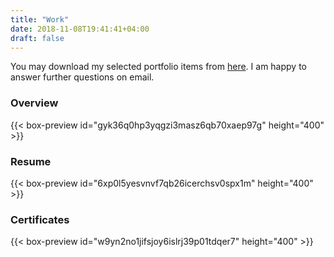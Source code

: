 ```yaml
---
title: "Work"
date: 2018-11-08T19:41:41+04:00
draft: false
---
```


You may download my selected portfolio items from <a href="https://app.box.com/s/5ogxazr1sn9mc0ahh4xrubed7saowdgt">here</a>. I am happy to answer further questions on email.

<h3> Overview </h3>
{{< box-preview id="gyk36q0hp3yqgzi3masz6qb70xaep97g" height="400" >}}

<h3> Resume </h3>
{{< box-preview id="6xp0l5yesvnvf7qb26icerchsv0spx1m" height="400" >}}

<h3> Certificates </h3>
{{< box-preview id="w9yn2no1jifsjoy6islrj39p01tdqer7" height="400" >}}
